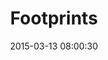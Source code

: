 ---
layout: post
title:  "Footprints"
number: "72"
date:   2015-03-13 08:00:30
large-image: "https://farm8.staticflickr.com/7615/16603554229_314c5e6714_k.jpg"
---